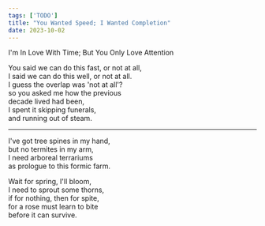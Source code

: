 ```yaml
---
tags: ['TODO']
title: "You Wanted Speed; I Wanted Completion"
date: 2023-10-02
---
```


I'm In Love With Time; But You Only Love Attention

You said we can do this fast, or not at all,  
I said we can do this well, or not at all.  
I guess the overlap was 'not at all'?  
so you asked me how the previous  
decade lived had been,  
I spent it skipping funerals,  
and running out of steam.

---

I've got tree spines in my hand,  
but no termites in my arm,  
I need arboreal terrariums  
as prologue to this formic farm.

Wait for spring, I'll bloom,  
I need to sprout some thorns,  
if for nothing, then for spite,  
for a rose must learn to bite  
before it can survive.
